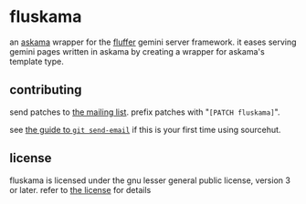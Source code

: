 # fluskama

an [askama](https://github.com/djc/askama) wrapper for the [fluffer](https://codeberg.org/catboomer/fluffer)
gemini server framework. it eases serving gemini pages written in
askama by creating a wrapper for askama's template type.

## contributing

send patches to [the mailing list](https://lists.sr.ht/~nixgoat/public-inbox). prefix patches
with "`[PATCH fluskama]`".

see [the guide to `git send-email`](https://git-send-email.io) if this is your first time using
sourcehut.

## license

fluskama is licensed under the gnu lesser general public license,
version 3 or later. refer to [the license](LICENSE) for details
